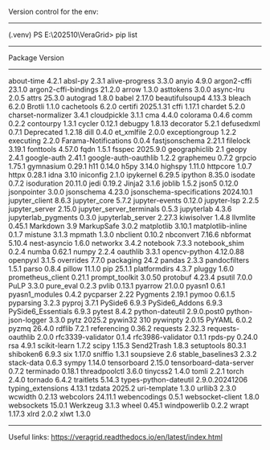 Version control for the env:
------------------------- --------------
(.venv) PS E:\202510\VeraGrid> pip list
------------------------- --------------
Package                   Version
------------------------- --------------
about-time                4.2.1
absl-py                   2.3.1
alive-progress            3.3.0
anyio                     4.9.0
argon2-cffi               23.1.0
argon2-cffi-bindings      21.2.0
arrow                     1.3.0
asttokens                 3.0.0
async-lru                 2.0.5
attrs                     25.3.0
autograd                  1.8.0
babel                     2.17.0
beautifulsoup4            4.13.3
bleach                    6.2.0
Brotli                    1.1.0
cachetools                6.2.0
certifi                   2025.1.31
cffi                      1.17.1
chardet                   5.2.0
charset-normalizer        3.4.1
cloudpickle               3.1.1
cma                       4.4.0
colorama                  0.4.6
comm                      0.2.2
contourpy                 1.3.1
cycler                    0.12.1
debugpy                   1.8.13
decorator                 5.2.1
defusedxml                0.7.1
Deprecated                1.2.18
dill                      0.4.0
et_xmlfile                2.0.0
exceptiongroup            1.2.2
executing                 2.2.0
Farama-Notifications      0.0.4
fastjsonschema            2.21.1
filelock                  3.19.1
fonttools                 4.57.0
fqdn                      1.5.1
fsspec                    2025.9.0
geographiclib             2.1
geopy                     2.4.1
google-auth               2.41.1
google-auth-oauthlib      1.2.2
graphemeu                 0.7.2
grpcio                    1.75.1
gymnasium                 0.29.1
h11                       0.14.0
h5py                      3.14.0
highspy                   1.11.0
httpcore                  1.0.7
httpx                     0.28.1
idna                      3.10
iniconfig                 2.1.0
ipykernel                 6.29.5
ipython                   8.35.0
isodate                   0.7.2
isoduration               20.11.0
jedi                      0.19.2
Jinja2                    3.1.6
joblib                    1.5.2
json5                     0.12.0
jsonpointer               3.0.0
jsonschema                4.23.0
jsonschema-specifications 2024.10.1
jupyter_client            8.6.3
jupyter_core              5.7.2
jupyter-events            0.12.0
jupyter-lsp               2.2.5
jupyter_server            2.15.0
jupyter_server_terminals  0.5.3
jupyterlab                4.3.6
jupyterlab_pygments       0.3.0
jupyterlab_server         2.27.3
kiwisolver                1.4.8
llvmlite                  0.45.1
Markdown                  3.9
MarkupSafe                3.0.2
matplotlib                3.10.1
matplotlib-inline         0.1.7
mistune                   3.1.3
mpmath                    1.3.0
nbclient                  0.10.2
nbconvert                 7.16.6
nbformat                  5.10.4
nest-asyncio              1.6.0
networkx                  3.4.2
notebook                  7.3.3
notebook_shim             0.2.4
numba                     0.62.1
numpy                     2.2.4
oauthlib                  3.3.1
opencv-python             4.12.0.88
openpyxl                  3.1.5
overrides                 7.7.0
packaging                 24.2
pandas                    2.3.3
pandocfilters             1.5.1
parso                     0.8.4
pillow                    11.1.0
pip                       25.1.1
platformdirs              4.3.7
pluggy                    1.6.0
prometheus_client         0.21.1
prompt_toolkit            3.0.50
protobuf                  4.23.4
psutil                    7.0.0
PuLP                      3.3.0
pure_eval                 0.2.3
pvlib                     0.13.1
pyarrow                   21.0.0
pyasn1                    0.6.1
pyasn1_modules            0.4.2
pycparser                 2.22
Pygments                  2.19.1
pymoo                     0.6.1.5
pyparsing                 3.2.3
pyproj                    3.7.1
PySide6                   6.9.3
PySide6_Addons            6.9.3
PySide6_Essentials        6.9.3
pytest                    8.4.2
python-dateutil           2.9.0.post0
python-json-logger        3.3.0
pytz                      2025.2
pywin32                   310
pywinpty                  2.0.15
PyYAML                    6.0.2
pyzmq                     26.4.0
rdflib                    7.2.1
referencing               0.36.2
requests                  2.32.3
requests-oauthlib         2.0.0
rfc3339-validator         0.1.4
rfc3986-validator         0.1.1
rpds-py                   0.24.0
rsa                       4.9.1
scikit-learn              1.7.2
scipy                     1.15.3
Send2Trash                1.8.3
setuptools                80.3.1
shiboken6                 6.9.3
six                       1.17.0
sniffio                   1.3.1
soupsieve                 2.6
stable_baselines3         2.3.2
stack-data                0.6.3
sympy                     1.14.0
tensorboard               2.15.0
tensorboard-data-server   0.7.2
terminado                 0.18.1
threadpoolctl             3.6.0
tinycss2                  1.4.0
tomli                     2.2.1
torch                     2.4.0
tornado                   6.4.2
traitlets                 5.14.3
types-python-dateutil     2.9.0.20241206
typing_extensions         4.13.1
tzdata                    2025.2
uri-template              1.3.0
urllib3                   2.3.0
wcwidth                   0.2.13
webcolors                 24.11.1
webencodings              0.5.1
websocket-client          1.8.0
websockets                15.0.1
Werkzeug                  3.1.3
wheel                     0.45.1
windpowerlib              0.2.2
wrapt                     1.17.3
xlrd                      2.0.2
xlwt                      1.3.0
------------------------- --------------
Useful links:
https://veragrid.readthedocs.io/en/latest/index.html
